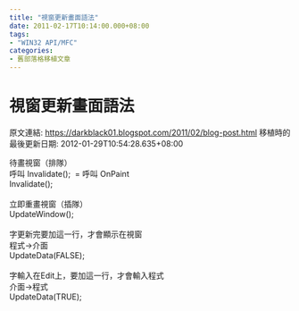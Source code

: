 ```yaml
---
title: "視窗更新畫面語法"
date: 2011-02-17T10:14:00.000+08:00
tags: 
- "WIN32 API/MFC"
categories:
- 舊部落格移植文章
---
```


# 視窗更新畫面語法

原文連結: https://darkblack01.blogspot.com/2011/02/blog-post.html
移植時的最後更新日期: 2012-01-29T10:54:28.635+08:00

待畫視窗（排隊）<br />呼叫 Invalidate();&nbsp; = 呼叫 OnPaint<br />Invalidate();<br /><br />立即重畫視窗（插隊）<br />UpdateWindow();<br /><br />字更新完要加這一行，才會顯示在視窗<br />程式→介面<br />UpdateData(FALSE);<br /><br />字輸入在Edit上，要加這一行，才會輸入程式<br />介面→程式<br />UpdateData(TRUE);
